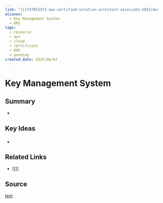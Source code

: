 ```yaml
---
link: "[[1747853373-aws-certified-solution-architect-associate-2025|Aws Certified Solution Architect Associate 2025]]"
aliases:
  - Key Management System
  - KMS
tags:
  - resource
  - aws
  - cloud
  - certificate
  - KMS
  - pending
created_date: 2025/06/03
---
```

# Key Management System
## Summary
- 
## Key Ideas
### 
- 
## Related Links
- [[]]
## Source
[text](url) 
